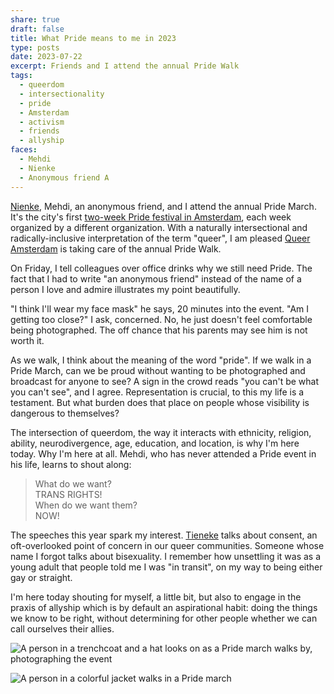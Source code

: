 ```yaml
---
share: true
draft: false
title: What Pride means to me in 2023
type: posts
date: 2023-07-22
excerpt: Friends and I attend the annual Pride Walk
tags:
  - queerdom
  - intersectionality
  - pride
  - Amsterdam
  - activism
  - friends
  - allyship
faces:
  - Mehdi
  - Nienke
  - Anonymous friend A
---
```


[Nienke](/2023/04/26/dear-nienke-you-should-have-a-website/), Mehdi, an anonymous friend, and I attend the annual Pride March. It's the city's first [two-week Pride festival in Amsterdam](https://pride.amsterdam/en/pride-foundation/), each week organized by a different organization. With a naturally intersectional and radically-inclusive interpretation of the term "queer", I am pleased [Queer Amsterdam](https://queer-amsterdam.org/) is taking care of the annual Pride Walk.

On Friday, I tell colleagues over office drinks why we still need Pride. The fact that I had to write "an anonymous friend" instead of the name of a person I love and admire illustrates my point beautifully. 

"I think I'll wear my face mask" he says, 20 minutes into the event. "Am I getting too close?" I ask, concerned. No, he just doesn't feel comfortable being photographed. The off chance that his parents may see him is not worth it. 

As we walk, I think about the meaning of the word "pride". If we walk in a Pride March, can we be proud without wanting to be photographed and broadcast for anyone to see? A sign in the crowd reads "you can't be what you can't see", and I agree. Representation is crucial, to this my life is a testament. But what burden does that place on people whose visibility is dangerous to themselves?

The intersection of queerdom, the way it interacts with ethnicity, religion, ability, neurodivergence, age, education, and location, is why I'm here today. Why I'm here at all. Mehdi, who has never attended a Pride event in his life, learns to shout along: 

> What do we want?  
> TRANS RIGHTS!  
> When do we want them?  
> NOW!

The speeches this year spark my interest. [Tieneke](https://pride.amsterdam/ambassadors/tieneke-sumter/) talks about consent, an oft-overlooked point of concern in our queer communities. Someone whose name I forgot talks about bisexuality. I remember how unsettling it was as a young adult that people told me I was "in transit", on my way to being either gay or straight.

I'm here today shouting for myself, a little bit, but also to engage in the praxis of allyship which is by default an aspirational habit: doing the things we know to be right, without determining for other people whether we can call ourselves their allies.

![A person in a trenchcoat and a hat looks on as a Pride march walks by, photographing the event](https://res.cloudinary.com/dbi2zounq/image/upload/v1690043403/FullSizeRender_qbh0ze.jpg)

![A person in a colorful jacket walks in a Pride march](https://res.cloudinary.com/dbi2zounq/image/upload/v1690043396/FullSizeRender_2_alxoze.jpg) 

<!-- ![](https://res.cloudinary.com/dbi2zounq/image/upload/v1690043404/IMG_3947_nmdiap.jpg) -->